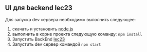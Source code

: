 ## UI для backend lec23
Для запуска dev сервера необходимо выполнить следующее:
1) скачать и установить [node.js](https://nodejs.org/en)
2) выполнить в корне проекта следующую команду: ``npm install``
3) Запустить BackEnd [lec23](https://github.com/Bondarchuk-Dmitry/2021-05-otus-spring-bondarchuk/tree/lec23/lec23)
4) Запустить dev сервер командой ``npm start``
